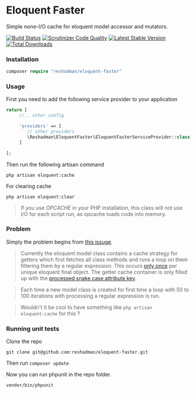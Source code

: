# Eloquent Faster
Simple none-I/O cache for eloquent model accessor and mutators.

[![Build Status](https://travis-ci.org/reshadman/eloquent-faster.svg?branch=master)](https://travis-ci.org/reshadman/eloquent-faster)
[![Scrutinizer Code Quality](https://scrutinizer-ci.com/g/reshadman/eloquent-faster/badges/quality-score.png?b=master)](https://scrutinizer-ci.com/g/reshadman/eloquent-faster/?branch=master)
[![Latest Stable Version](https://poser.pugx.org/reshadman/eloquent-faster/v/stable)](https://packagist.org/packages/reshadman/eloquent-faster)
[![Total Downloads](https://poser.pugx.org/reshadman/eloquent-faster/downloads)](https://packagist.org/packages/reshadman/eloquent-faster)
### Installation

```php
composer require "reshadman/eloquent-faster"
```
### Usage

First you need to add the following service provider to your application

```php
return [
     //.. other config

     'providers' => [
        // other providers
        \Reshadman\EloquentFaster\EloquentFasterServiceProvider::class
     ]

];
```

Then run the following artisan command
```
php artisan eloquent:cache
```

For clearing cache
```
php artisan eloquent:clear
```

>If you use *OPCACHE* in your PHP installation, this class will not use I/O for each script run, as opcache loads code into memory.

### Problem
Simply the problem begins from [this issuge](https://github.com/laravel/framework/issues/9276).


>Currently the eloquent model class contains a cache strategy for getters which first fetches all class methods and runs a loop on them filtering them by a regular expression.
This occurs [only once](https://github.com/laravel/framework/blob/5.1/src/Illuminate/Database/Eloquent/Model.php#L3207) per unique eloquent final object.
The getter cache container is only filled up with the [processed snake case attribute key](https://github.com/laravel/framework/blob/5.1/src/Illuminate/Database/Eloquent/Model.php#L3238).

>Each time a new model class is created for first time a loop with 50 to 100 iterations with processing a regular expression is run.

>Wouldn't it be cool to have something like ```php artisan eloquent:cache``` for this ?

### Running unit tests

Clone the repo

```
git clone git@github.com:reshadman/eloquent-faster.git
```

Then run ```composer update```

Now you can run phpunit in the repo folder.
```
vendor/bin/phpunit
```


